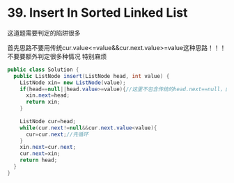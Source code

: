 # 39. Insert In Sorted Linked List

这道题需要判定的陷阱很多

首先思路不要用传统cur.value<=value&&cur.next.value>=value这种思路！！！不要要额外判定很多种情况 特别麻烦


```java
public class Solution {
  public ListNode insert(ListNode head, int value) {
    ListNode xin= new ListNode(value);
    if(head==null||head.value>=value){//这里不包含传统的head.next==null，因为存在类似（1）,2这种情况，会变成[2，1]就错了
      xin.next=head;
      return xin;
    }
    
    ListNode cur=head;
    while(cur.next!=null&&cur.next.value<value){
      cur=cur.next;//先循环
    }
    xin.next=cur.next;
    cur.next=xin;
    return head;
  }
}
